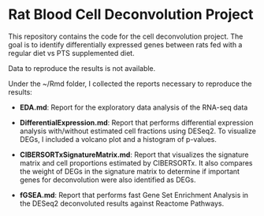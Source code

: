 # Rat Blood Cell Deconvolution Project

This repository contains the code for the cell deconvolution project. The goal is to identify differentially expressed genes between rats fed with a regular diet vs PTS supplemented diet.

Data to reproduce the results is not available.

Under the \~/Rmd folder, I collected the reports necessary to reproduce the results:

-   **EDA.md**: Report for the exploratory data analysis of the RNA-seq data

-   **DifferentialExpression.md**: Report that performs differential expression analysis with/without estimated cell fractions using DESeq2. To visualize DEGs, I included a volcano plot and a histogram of p-values.

-   **CIBERSORTxSignatureMatrix.md**: Report that visualizes the signature matrix and cell proportions estimated by CIBERSORTx. It also compares the weight of DEGs in the signature matrix to determine if important genes for deconvolution were also identified as DEGs.

-   **fGSEA.md**: Report that performs fast Gene Set Enrichment Analysis in the DESeq2 deconvoluted results against Reactome Pathways.
